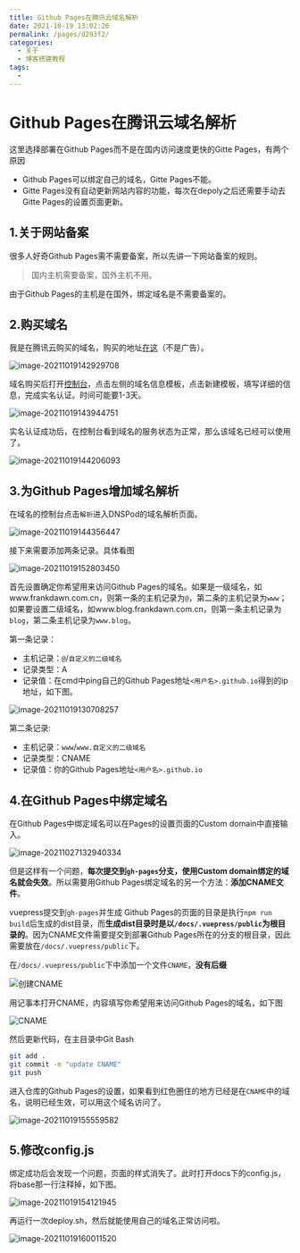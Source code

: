 ```yaml
---
title: Github Pages在腾讯云域名解析
date: 2021-10-19 13:02:26
permalink: /pages/d293f2/
categories:
  - 关于
  - 博客搭建教程
tags:
  - 
---
```

# Github Pages在腾讯云域名解析

这里选择部署在Github Pages而不是在国内访问速度更快的Gitte Pages，有两个原因

- Github Pages可以绑定自己的域名，Gitte Pages不能。
- Gitte Pages没有自动更新网站内容的功能，每次在depoly之后还需要手动去Gitte Pages的设置页面更新。

## 1.关于网站备案

很多人好奇Github Pages需不需要备案，所以先讲一下网站备案的规则。

> 国内主机需要备案，国外主机不用。

由于Github Pages的主机是在国外，绑定域名是不需要备案的。

## 2.购买域名

我是在腾讯云购买的域名，购买的地址[在这](https://buy.cloud.tencent.com/domain?from=console)（不是广告）。

![image-20211019142929708](https://cdn.jsdelivr.net/gh/Master-Frank/Image-hosting/img/20211019142936.png)

域名购买后打开[控制台](https://console.cloud.tencent.com/domain)，点击左侧的域名信息模板，点击新建模板，填写详细的信息，完成实名认证。时间可能要1-3天。

![image-20211019143944751](https://cdn.jsdelivr.net/gh/Master-Frank/Image-hosting/img/20211019143944.png)

实名认证成功后，在控制台看到域名的服务状态为正常，那么该域名已经可以使用了。

![image-20211019144206093](https://cdn.jsdelivr.net/gh/Master-Frank/Image-hosting/img/20211019144206.png)

## 3.为Github Pages增加域名解析

在域名的控制台点击`解析`进入DNSPod的域名解析页面。

![image-20211019144356447](https://cdn.jsdelivr.net/gh/Master-Frank/Image-hosting/img/20211019144356.png)

接下来需要添加两条记录。具体看图

![image-20211019152803450](https://cdn.jsdelivr.net/gh/Master-Frank/Image-hosting/img/20211019152803.png)

首先设置确定你希望用来访问Github Pages的域名。如果是一级域名，如www.frankdawn.com.cn，则第一条的主机记录为`@`，第二条的主机记录为`www`；如果要设置二级域名，如www.blog.frankdawn.com.cn，则第一条主机记录为`blog`，第二条主机记录为`www.blog`。

第一条记录：

- 主机记录：`@`/`自定义的二级域名`
- 记录类型：A
- 记录值：在cmd中ping自己的Github Pages地址`<用户名>.github.io`得到的ip地址，如下图。

![image-20211019130708257](https://cdn.jsdelivr.net/gh/Master-Frank/Image-hosting/img/20211019130708.png)

第二条记录:

- 主机记录：`www`/`www.自定义的二级域名`
- 记录类型：CNAME
- 记录值：你的Github Pages地址`<用户名>.github.io`

## 4.在Github Pages中绑定域名

在Github Pages中绑定域名可以在Pages的设置页面的Custom domain中直接输入。

![image-20211027132940334](https://cdn.jsdelivr.net/gh/Master-Frank/Image-hosting/img/20211027132947.png)

但是这样有一个问题，**每次提交到`gh-pages`分支，使用Custom domain绑定的域名就会失效**。所以需要用Github Pages绑定域名的另一个方法：**添加CNAME文件**。

vuepress提交到`gh-pages`并生成 Github Pages的页面的目录是执行`npm run build`后生成的dist目录，而**生成dist目录时是以`/docs/.vuepress/public`为根目录的**。因为CNAME文件需要提交到部署Github Pages所在的分支的根目录，因此需要放在`/docs/.vuepress/public`下。

在`/docs/.vuepress/public`下中添加一个文件`CNAME`，**没有后缀**

![创建CNAME](https://cdn.jsdelivr.net/gh/Master-Frank/Image-hosting/img/20211019162746.png)

用记事本打开CNAME，内容填写你希望用来访问Github Pages的域名，如下图

![CNAME](https://cdn.jsdelivr.net/gh/Master-Frank/Image-hosting/img/20211019151838.png)

然后更新代码，在主目录中Git Bash

```sh
git add .
git commit -m "update CNAME"
git push
```

进入仓库的Github Pages的设置，如果看到红色圈住的地方已经是在`CNAME`中的域名，说明已经生效，可以用这个域名访问了。

![image-20211019155559582](https://cdn.jsdelivr.net/gh/Master-Frank/Image-hosting/img/20211019155559.png)

## 5.修改config.js

绑定成功后会发现一个问题，页面的样式消失了。此时打开docs下的config.js，将base那一行注释掉，如下图。

![image-20211019154121945](https://cdn.jsdelivr.net/gh/Master-Frank/Image-hosting/img/20211019154122.png)

再运行一次deploy.sh，然后就能使用自己的域名正常访问啦。

![image-20211019160011520](https://cdn.jsdelivr.net/gh/Master-Frank/Image-hosting/img/20211019160012.png)

<Vssue />
